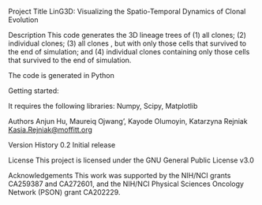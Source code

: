 Project Title
LinG3D: Visualizing the Spatio-Temporal Dynamics of Clonal Evolution

Description
This code generates the 3D lineage trees of (1) all clones; (2) individual clones; (3) all clones , but with only those cells that survived to the end of simulation; and (4) individual clones containing only those cells that survived to the end of simulation.

The code is generated in Python


Getting started: 

It requires the following libraries: Numpy, Scipy, Matplotlib

Authors
Anjun Hu,
Maureiq Ojwang’,
Kayode Olumoyin,
Katarzyna Rejniak Kasia.Rejniak@moffitt.org


Version History
0.2
Initial release


License
This project is licensed under the GNU General Public License v3.0


Acknowledgements
This work was supported by the NIH/NCI grants CA259387 and CA272601, and the NIH/NCI Physical Sciences Oncology Network (PSON) grant CA202229. 

